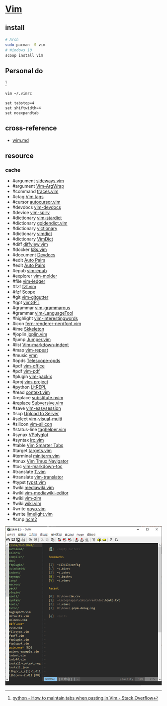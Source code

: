 # [Vim](https://github.com/vim/vim)

## install

```sh
# Arch
sudo pacman -S vim
# Windows 10
scoop install vim
```

## Personal do

[^1]

```sh
vim ~/.vimrc
```

```
set tabstop=4
set shiftwidth=4
set noexpandtab
```

## cross-reference

- [wim.md](/bin/vim/wim.md)

## resource

### cache

- #argument [sideways.vim](https://github.com/AndrewRadev/sideways.vim)
- #argument [Vim-ArgWrap](https://git.foosoft.net/alex/vim-argwrap)
- #command [traces.vim](https://github.com/markonm/traces.vim)
- #ctag [Vim tags](https://github.com/lukelbd/vim-tags)
- #cursor [autocursor.vim](https://github.com/yukimemi/autocursor.vim)
- #devdocs [vim-devdocs](https://github.com/romainl/vim-devdocs)
- #device [vim-spirv](https://github.com/kbenzie/vim-spirv)
- #dictionary [vim-stardict](https://github.com/phongvcao/vim-stardict)
- #dictionary [goldendict.vim](https://github.com/jiazhoulvke/goldendict.vim)
- #dictionary [victionary](https://github.com/farconics/victionary)
- #dictionary [vimdict](https://github.com/koonix/vimdict)
- #dictionary [VimDict](https://github.com/wolandark/vimdict)
- #diff [diffview.vim](https://github.com/zeminzhou/diffview.vim)
- #docker [k8s.vim](https://github.com/skanehira/k8s.vim)
- #document [Devdocs](https://github.com/girishji/devdocs.vim)
- #edit [Auto Pairs](https://github.com/jiangmiao/auto-pairs)
- #edit [Auto Pairs](https://github.com/LunarWatcher/auto-pairs)
- #epub [vim-epub](https://github.com/vim-scripts/Vim-EPUB)
- #explorer [vim-molder](https://github.com/mattn/vim-molder)
- #file [vim-ledger](https://github.com/ledger/vim-ledger)
- #fzf [fzf.vim](https://github.com/junegunn/fzf.vim)
- #fzf [Scope](https://github.com/girishji/scope.vim)
- #git [vim-gitgutter](https://github.com/airblade/vim-gitgutter)
- #gpt [vimGPT](https://github.com/ishan0102/vimGPT)
- #grammar [vim-grammarous](https://github.com/rhysd/vim-grammarous)
- #grammar [vim-LanguageTool](https://github.com/dpelle/vim-LanguageTool)
- #highlight [vim-interestingwords](https://github.com/lfv89/vim-interestingwords)
- #icon [fern-renderer-nerdfont.vim](https://github.com/lambdalisue/vim-fern-renderer-nerdfont)
- #ime [Skkeleton](https://github.com/vim-skk/skkeleton)
- #joplin [joplin.vim](https://github.com/tenfyzhong/joplin.vim)
- #jump [Jumper.vim](https://github.com/homerours/jumper.vim)
- #list [Vim-markdown-indent](https://github.com/sergei-mironov/vim-markdown-indent)
- #map [vim-repeat](https://github.com/tpope/vim-repeat)
- #music [vmn](https://github.com/Dudemanguy/vmn)
- #opds [Telescope-opds](https://github.com/kolja/telescope-opds)
- #pdf [vim-office](https://github.com/Konfekt/vim-office)
- #pdf [vim-pdf](https://github.com/makerj/vim-pdf)
- #plugin [vim-packix](https://github.com/halostatue/vim-packix)
- #proj [vim-project](https://github.com/leafOfTree/vim-project)
- #python [LitREPL](https://github.com/sergei-mironov/litrepl.vim)
- #read [context.vim](https://github.com/wellle/context.vim)
- #replace [substitute.nvim](https://github.com/gbprod/substitute.nvim)
- #replace [Subversive.vim](https://github.com/svermeulen/vim-subversive)
- #save [vim-easysession](https://github.com/jamescherti/vim-easysession)
- #scp [Upload to Server](https://github.com/nenieiri/upload_to_server)
- #select [vim-visual-multi](https://github.com/mg979/vim-visual-multi)
- #silicon [vim-silicon](https://github.com/segeljakt/vim-silicon)
- #status-line [taghelper.vim](https://github.com/mgedmin/taghelper.vim)
- #synax [VPolyglot](https://github.com/sheerun/vim-polyglot)
- #syntax [lrc.vim](https://github.com/vim-scripts/lrc.vim)
- #table [Vim Smarter Tabs](https://github.com/Thyrum/vim-stabs)
- #target [targets.vim](https://github.com/wellle/targets.vim)
- #terminal [miniterm.vim](https://github.com/hahdookin/miniterm.vim)
- #tmux [Vim Tmux Navigator](https://github.com/christoomey/vim-tmux-navigator)
- #toc [vim-markdown-toc](https://github.com/mzlogin/vim-markdown-toc)
- #translate [T.vim](https://github.com/sicong-li/T.vim)
- #translate [vim-translator](https://github.com/voldikss/vim-translator)
- #typst [typst.vim](https://github.com/kaarmu/typst.vim)
- #wiki [mediawiki.vim](https://github.com/chikamichi/mediawiki.vim)
- #wiki [vim-mediawiki-editor](https://github.com/aquach/vim-mediawiki-editor)
- #wiki [vim-zim](https://github.com/jakykong/vim-zim)
- #wiki [wiki.vim](https://github.com/lervag/wiki.vim)
- #write [goyo.vim](https://github.com/junegunn/goyo.vim)
- #write [limelight.vim](https://github.com/junegunn/limelight.vim)
- #cmp [ncm2](https://github.com/ncm2/ncm2)

[^1]: [python - How to maintain tabs when pasting in Vim - Stack Overflow](https://stackoverflow.com/questions/12584465/how-to-maintain-tabs-when-pasting-in-vim)

![gvim](/_image/opt/gvim.png)
